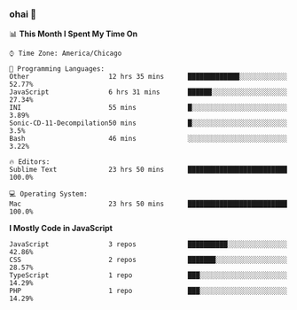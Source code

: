 ### ohai 👋

<!--START_SECTION:waka-->
📊 **This Month I Spent My Time On** 

```text
⌚︎ Time Zone: America/Chicago

💬 Programming Languages: 
Other                    12 hrs 35 mins      █████████████░░░░░░░░░░░░   52.77% 
JavaScript               6 hrs 31 mins       ██████░░░░░░░░░░░░░░░░░░░   27.34% 
INI                      55 mins             █░░░░░░░░░░░░░░░░░░░░░░░░   3.89% 
Sonic-CD-11-Decompilation50 mins             █░░░░░░░░░░░░░░░░░░░░░░░░   3.5% 
Bash                     46 mins             ░░░░░░░░░░░░░░░░░░░░░░░░░   3.22%

🔥 Editors: 
Sublime Text             23 hrs 50 mins      █████████████████████████   100.0%

💻 Operating System: 
Mac                      23 hrs 50 mins      █████████████████████████   100.0%

```

**I Mostly Code in JavaScript** 

```text
JavaScript               3 repos             ██████████░░░░░░░░░░░░░░░   42.86% 
CSS                      2 repos             ███████░░░░░░░░░░░░░░░░░░   28.57% 
TypeScript               1 repo              ███░░░░░░░░░░░░░░░░░░░░░░   14.29% 
PHP                      1 repo              ███░░░░░░░░░░░░░░░░░░░░░░   14.29%

```



<!--END_SECTION:waka-->

<!--
**deepfriedfilth/deepfriedfilth** is a ✨ _special_ ✨ repository because its `README.md` (this file) appears on your GitHub profile.

Here are some ideas to get you started:

- 🔭 I’m currently working on ...
- 🌱 I’m currently learning ...
- 👯 I’m looking to collaborate on ...
- 🤔 I’m looking for help with ...
- 💬 Ask me about ...
- 📫 How to reach me: ...
- 😄 Pronouns: ...
- ⚡ Fun fact: ...
-->

